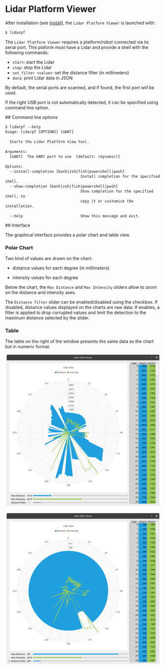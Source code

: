 # Lidar Platform Viewer

After installation (see [Install](../install.md)), the `Lidar Platform Viewer` is launched with:
```bash
$ lidarpf
```

The `Lidar Platform Viewer` requires a platform/robot connected via its serial port.
This plaform must have a Lidar and provide a shell with the following commands:

  - `start`: start the Lidar
  - `stop`: stop the Lidar
  - `set_filter <value>`: set the distance filter (in millimeters)
  - `data`: print Lidar data in JSON

By default, the serial ports are scanned, and if found, the first port will be used.

If the right USB port is not automatically detected, it can be specified using command line option.

## Command line options

```text
$ lidarpf --help
Usage: lidarpf [OPTIONS] [UART]

  Starts the Lidar Platform View tool.

Arguments:
  [UART]  The UART port to use  [default: (dynamic)]

Options:
  --install-completion [bash|zsh|fish|powershell|pwsh]
                                  Install completion for the specified shell.
  --show-completion [bash|zsh|fish|powershell|pwsh]
                                  Show completion for the specified shell, to
                                  copy it or customize the installation.

  --help                          Show this message and exit.
```
## Interface

The graphical interface provides a polar chart and table view.

### Polar Chart

Two kind of values are drawn on the chart:

- distance values for each degree (in millimeters)

- intensity values for each degree

Below the chart, the `Max Distance` and `Max Intensity` sliders allow to zoom
on the distance and intensity axes.

The `Distance filter` slider can be enabled/disabled using the checkbox.
If disabled, distance values displayed on the charts are raw data.
If enables, a filter is applied to drop corrupted values and
limit the detection to the maximum distance selected by the slider.

### Table

The table on the right of the window presents the same data as the chart but in numeric format.


![View with unfiltered data](../img/lidarusb/lidarusb_unfiltered.png)

![View with filtered data](../img/lidarusb/lidarusb_filtered.png)
